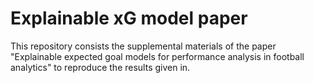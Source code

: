 # Explainable xG model paper

This repository consists the supplemental materials of the paper "Explainable expected goal models for performance analysis in football analytics" to reproduce the results given in.





